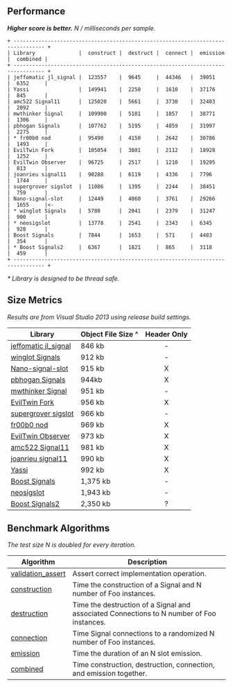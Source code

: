 Performance
-----------

**_Higher score is better._** _N / milliseconds per sample._

```
+ -------------------------------------------------------------------------------- +
| Library              |  construct |  destruct |  connect |  emission |  combined |
+ -------------------------------------------------------------------------------- +
| jeffomatic jl_signal |  123557    |  9645     |  44346   |  39051    |  6352     |
| Yassi                |  149941    |  2250     |  1610    |  37176    |  845      |
| amc522 Signal11      |  125020    |  5661     |  3730    |  32403    |  2092     |
| mwthinker Signal     |  109900    |  5181     |  1857    |  38771    |  1306     |
| pbhogan Signals      |  107762    |  5195     |  4859    |  31997    |  2275     |
| * fr00b0 nod         |  95490     |  4150     |  2642    |  30786    |  1493     |
| EvilTwin Fork        |  105054    |  3801     |  2112    |  18928    |  1252     |
| EvilTwin Observer    |  96725     |  2517     |  1210    |  19295    |  813      |
| joanrieu signal11    |  90288     |  6119     |  4336    |  7796     |  1744     |
| supergrover sigslot  |  11086     |  1395     |  2244    |  38451    |  759      |
| Nano-signal-slot     |  12449     |  4060     |  3761    |  29266    |  1655     |<-
| * winglot Signals    |  5780      |  2041     |  2379    |  31247    |  900      |
| * neosigslot         |  13778     |  2541     |  2343    |  6345     |  928      |
| Boost Signals        |  7844      |  1653     |  571     |  4483     |  354      |
| * Boost Signals2     |  6367      |  1821     |  865     |  3118     |  459      |
+ -------------------------------------------------------------------------------- +
```
_* Library is designed to be thread safe._

Size Metrics
------------

_Results are from Visual Studio 2013 using release build settings._

| Library | Object File Size ^ | Header Only |
| ------- | ------------------ |:-----------:|
| [jeffomatic jl_signal](https://github.com/jeffomatic/jl_signal) | 846 kb | - |
| [winglot Signals](https://github.com/winglot/Signals) | 912 kb | - |
| [Nano-signal-slot](https://github.com/NoAvailableAlias/nano-signal-slot/tree/FT) | 915 kb | X |
| [pbhogan Signals](https://github.com/pbhogan/Signals) | 944kb | X |
| [mwthinker Signal](https://github.com/mwthinker/Signal) | 951 kb | - |
| [EvilTwin Fork](https://github.com/NoAvailableAlias/nano-signal-slot/blob/master/benchmark/lib/eviltwin/observer_fork.hpp) | 956 kb | X |
| [supergrover sigslot](https://github.com/supergrover/sigslot) | 966 kb | - |
| [fr00b0 nod](https://github.com/fr00b0/nod) | 969 kb | X |
| [EvilTwin Observer](http://eviltwingames.com/blog/the-observer-pattern-revisited/) | 973 kb | X |
| [amc522 Signal11](https://github.com/amc522/Signal11) | 981 kb | X |
| [joanrieu signal11](https://github.com/joanrieu/signal11) | 990 kb | X |
| [Yassi](http://www.codeproject.com/Articles/867044/Yassi-Yet-Another-Signal-Slot-Implementation) | 992 kb | X |
| [Boost Signals](http://www.boost.org/doc/libs/1_56_0/doc/html/signals.html) | 1,375 kb | - |
| [neosigslot](http://www.i42.co.uk/stuff/neosigslot.htm) | 1,943 kb | - |
| [Boost Signals2](http://www.boost.org/doc/libs/1_56_0/doc/html/signals2.html) | 2,350 kb | ? |

Benchmark Algorithms
--------------------

_The test size N is doubled for every iteration._

| Algorithm | Description |
| --------- | ----------- |
| [validation_assert](https://github.com/NoAvailableAlias/nano-signal-slot/blob/FT/benchmark/benchmark.hpp#L21) | Assert correct implementation operation. |
| [construction](https://github.com/NoAvailableAlias/nano-signal-slot/blob/FT/benchmark/benchmark.hpp#L46) | Time the construction of a Signal and N number of Foo instances. |
| [destruction](https://github.com/NoAvailableAlias/nano-signal-slot/blob/FT/benchmark/benchmark.hpp#L67) | Time the destruction of a Signal and associated Connections to N number of Foo instances. |
| [connection](https://github.com/NoAvailableAlias/nano-signal-slot/blob/FT/benchmark/benchmark.hpp#L97) | Time Signal connections to a randomized N number of Foo instances. |
| [emission](https://github.com/NoAvailableAlias/nano-signal-slot/blob/FT/benchmark/benchmark.hpp#L125) | Time the duration of an N slot emission. |
| [combined](https://github.com/NoAvailableAlias/nano-signal-slot/blob/FT/benchmark/benchmark.hpp#L155) | Time construction, destruction, connection, and emission together. |
